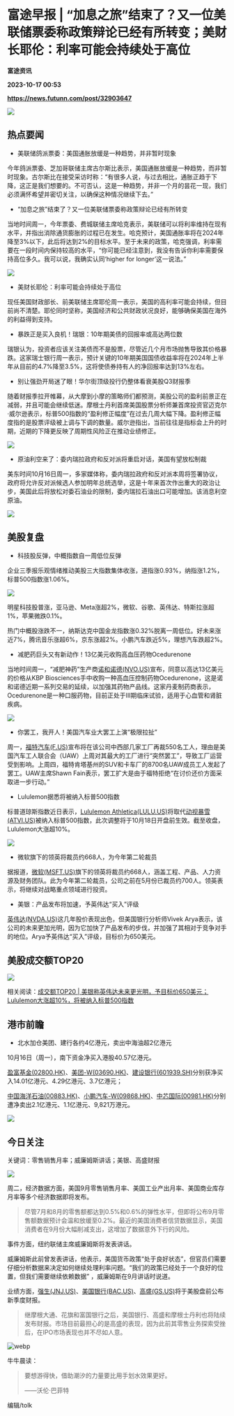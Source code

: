 # 富途早报 | “加息之旅”结束了？又一位美联储票委称政策辩论已经有所转变；美财长耶伦：利率可能会持续处于高位
**富途资讯**

**2023-10-17 00:53**

**https://news.futunn.com/post/32903647**

![](https://postimg.futunn.com/16959434144682120106353.png?imageMogr2/ignore-error/1/format/webp)

热点要闻
----

*   美联储鸽派票委：美国通胀放缓是一种趋势，并非暂时现象
    

今年鸽派票委、芝加哥联储主席古尔斯比表示，美国通胀放缓是一种趋势，而非暂时现象。古尔斯比在接受采访时称：“有很多人说，与过去相比，通胀正趋于下降，这正是我们想要的。不可否认，这是一种趋势，并非一个月的昙花一现，我们必须满怀希望并密切关注，以确保这种情况继续下去。”

*   “加息之旅”结束了？又一位美联储票委称政策辩论已经有所转变
    

当地时间周一，今年票委、费城联储主席哈克表示，美联储可以将利率维持在现有水平，并指出消除通货膨胀的过程已在发生。哈克预计，美国通胀率将在2024年降至3%以下，此后将达到2%的目标水平。至于未来的政策，哈克强调，利率需要在一段时间内保持较高的水平，“你可能已经注意到，我没有告诉你利率需要保持高位多久。我可以说，我确实认同‘higher for longer’这一说法。”

![](https://postimg.futunn.com/16974987078497020958130.jpeg)

*   美财长耶伦：利率可能会持续处于高位
    

现任美国财政部长、前美联储主席耶伦周一表示，美国的高利率可能会持续，但目前尚不清楚。耶伦同时坚称，美国经济和公共财政状况良好，能够确保美国在海外的利益得到支持。

*   暴跌正是买入良机！瑞银：10年期美债的回报率或高达两位数
    

瑞银认为，投资者应该关注美债而不是股票，尽管近几个月市场抛售导致其价格暴跌。这家瑞士银行周一表示，预计关键的10年期美国国债收益率将在2024年上半年从目前的4.7%降至3.5%，这将使债券持有人的净回报率达到13%左右。

*   别让强劲开局迷了眼！华尔街顶级投行仍整体看衰美股Q3财报季
    

随着财报季拉开帷幕，从大摩到小摩的策略师们都预测，美股公司的盈利前景正在减弱，并且可能会继续低迷。摩根士丹利首席美国股票分析师兼首席投资官迈克尔·威尔逊表示，标普500指数的“盈利修正幅度”在过去几周大幅下降。盈利修正幅度指的是股票评级被上调与下调的数量。威尔逊指出，当前往往是指标会上升的时期，近期的下降更反映了周期性风险正在推动业绩修正。

![](https://postimg.futunn.com/16975018556002600084657.png)

*   原油利空来了：委内瑞拉政府和反对派将重启对话，美国有望放松制裁
    

美东时间10月16日周一，多家媒体称，委内瑞拉政府和反对派本周将签署协议，政府将允许反对派候选人参加明年总统选举，这是十年来首次作出重大的政治让步，美国此后将放松对委石油业的限制，委内瑞拉石油出口可能增加。该消息利空原油。

![](https://postimg.futunn.com/16974992542162756550291.jpeg)

美股复盘
----

*   科技股反弹，中概指数自一周低位反弹
    

企业三季报乐观情绪推动美股三大指数集体收涨，道指涨0.93%，纳指涨1.2%，标普500指数涨1.06%。

![](https://postimg.futunn.com/16974993838253581724666.png)

明星科技股普涨，亚马逊、Meta涨超2%，微软、谷歌、英伟达、特斯拉涨超1%，苹果微跌0.1%。

热门中概股涨跌不一，纳斯达克中国金龙指数涨0.32%脱离一周低位。好未来涨近7%，腾讯音乐涨超6%，京东涨超2%。小鹏汽车跌近5%，理想汽车跌超2%。

*   减肥药巨头又有新动作！13亿美元收购高血压药物Ocedurenone
    

当地时间周一，“减肥神药”生产商[诺和诺德(NVO.US)](https://www.futunn.com/quote/stock?m=us&code=NVO)宣布，同意以高达13亿美元的价格从KBP Biosciences手中收购一种高血压控制药物Ocedurenone，这是诺和诺德近期一系列交易的延续，以加强其药物产品线。这家丹麦制药商表示，Ocedurenone是一种口服药物，目前正处于III期临床试验，适用于心血管和肾脏疾病。

![](https://postimg.futunn.com/16974994997018308869984.png)

*   你罢工，我开人！美国汽车业大罢工上演“极限拉扯”
    

周一，[福特汽车(F.US)](https://www.futunn.com/quote/stock?m=us&code=F)宣布将在该公司中西部几家工厂再裁550名工人，理由是美国汽车工人联合会（UAW）上周对其最大的工厂进行“突然罢工”，导致工厂运营受到影响。上周四，福特肯塔基州的SUV和卡车厂的8700名UAW成员工人发起了罢工。UAW主席Shawn Fain表示，罢工扩大是由于福特拒绝“在讨价还价方面采取进一步行动。”

*   Lululemon据悉将被纳入标普500指数
    

标普道琼斯指数近日表示，[Lululemon Athletica(LULU.US)](https://www.futunn.com/quote/stock?m=us&code=LULU)将取代[动视暴雪(ATVI.US)](https://www.futunn.com/quote/stock?m=us&code=ATVI)被纳入标普500指数，此次调整将于10月18日开盘前生效。截至收盘，Lululemon大涨超10%。

![](https://postimg.futunn.com/16975001169682273484234.png)

*   微软旗下的领英将裁员约668人，为今年第二轮裁员
    

据报道，[微软(MSFT.US)](https://www.futunn.com/quote/stock?m=us&code=MSFT)旗下的领英将裁员约668人，涵盖工程、产品、人力资源及财务团队。此为今年第二轮裁员，公司之前在5月份已裁员约700人。领英表示，将继续对战略重点领域进行投资。

*   美银：产品发布将加速，予英伟达“买入”评级
    

[英伟达(NVDA.US)](https://www.futunn.com/quote/stock?m=us&code=NVDA)这几年股价表现出色，但美国银行分析师Vivek Arya表示，该公司的未来更加光明，因为它加快了产品发布的步伐，并加强了其相对于竞争对手的地位。Arya予英伟达“买入”评级，目标价为650美元。

美股成交额TOP20
----------

![](https://postimg.futunn.com/16975000302888685857306.png)

相关阅读：[成交额TOP20 | 美银称英伟达未来更光明，予目标价650美元；Lululemon大涨超10%，将被纳入标普500指数](https://news.futunn.com/hk/post/32902686?futusource=news_headline_topnews&src=51)

港市前瞻
----

*   北水加仓美团、建行各约4亿港元，卖出中海油超2亿港元
    

10月16日（周一），南下资金净买入港股40.57亿港元。

[盈富基金(02800.HK)](https://www.futunn.com/quote/stock?m=hk&code=02800)、[美团-W(03690.HK)](https://www.futunn.com/quote/stock?m=hk&code=03690)、[建设银行(601939.SH)](https://www.futunn.com/quote/stock?m=sh&code=601939)分别获净买入14.01亿港元、4.29亿港元、3.7亿港元；

[中国海洋石油(00883.HK)](https://www.futunn.com/quote/stock?m=hk&code=00883)、[小鹏汽车-W(09868.HK)](https://www.futunn.com/quote/stock?m=hk&code=09868)、[中芯国际(00981.HK)](https://www.futunn.com/quote/stock?m=hk&code=00981)分别遭净卖出2.1亿港元、1.1亿港元、9,821万港元。

![](https://newsfile.futunn.com/public/NN-PersistNewsContentImage/7781/20231016/SouthNorthBoundFlowAutoNews_20231016_southbound)

今日关注
----

关键词：零售销售月率；威廉姆斯讲话；美银、高盛财报

![](https://postimg.futunn.com/16973534423847072841871.jpeg)

周二，经济数据方面，美国9月零售销售月率、美国工业产出月率、美国商业库存月率等多个经济数据即将发布。

> 尽管7月和8月的零售额都达到0.5%和0.6%的弹性水平，但即将公布9月零售额数据预计会温和放缓至0.2%。最近的美国消费者信贷数据显示，美国消费者在9月份大幅削减支出，这增加了数据意外下行的风险。

事件方面，纽约联储主席威廉姆斯将发表讲话。

威廉姆斯此前曾发表讲话，他表示，美国货币政策“处于良好状态”，但官员们需要仔细分析数据来决定如何继续处理利率问题。“我们的政策已经处于一个良好的位置，但我们需要继续依赖数据” ，威廉姆斯在9月讲话时说道。

业绩方面，[强生(JNJ.US)](https://www.futunn.com/quote/stock?m=us&code=JNJ)、[美国银行(BAC.US)](https://www.futunn.com/quote/stock?m=us&code=BAC)、[高盛(GS.US)](https://www.futunn.com/quote/stock?m=us&code=GS)将于美股盘前公布新季度财报。

> 继摩根大通、花旗和富国银行之后，美国银行、高盛和摩根士丹利也将陆续发布财报。市场目前最担心的是高盛的表现，因为此前其零售业务探索受挫后，在IPO市场表现也并不尽如人意。

![webp](https://emoticon.futunn.com/small_emoticon_2212/80px/008.png?imageMogr2/ignore-error/1/format/webp)

牛牛晨读：

> 要想游得快，借助潮汐的力量要比用手划水效果更好。
> 
> ——沃伦·巴菲特

编辑/tolk